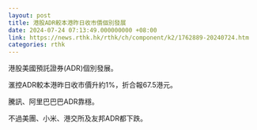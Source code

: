 ```yaml
---
layout: post
title: 港股ADR較本港昨日收市價個別發展
date: 2024-07-24 07:13:49.000000000 +08:00
link: https://news.rthk.hk/rthk/ch/component/k2/1762889-20240724.htm
categories: rthk
---
```


港股美國預託證券(ADR)個別發展。

滙控ADR較本港昨日收市價升約1%，折合報67.5港元。

騰訊、阿里巴巴巴ADR靠穩。

不過美團、小米、港交所及友邦ADR都下跌。
